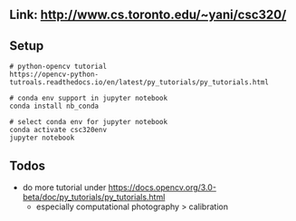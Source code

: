 
## Link: http://www.cs.toronto.edu/~yani/csc320/

## Setup

```
# python-opencv tutorial
https://opencv-python-tutroals.readthedocs.io/en/latest/py_tutorials/py_tutorials.html

# conda env support in jupyter notebook
conda install nb_conda

# select conda env for jupyter notebook
conda activate csc320env
jupyter notebook
```



## Todos


+ do more tutorial under https://docs.opencv.org/3.0-beta/doc/py_tutorials/py_tutorials.html
    + especially computational photography > calibration 
